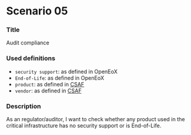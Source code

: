 # Scenario 05

### Title

Audit compliance

### Used definitions

- `security support`: as defined in OpenEoX
- `End-of-Life`: as defined in OpenEoX
- `product`: as defined in [CSAF](https://docs.oasis-open.org/csaf/csaf/v2.0/os/csaf-v2.0-os.html#12-terminology)
- `vendor`: as defined in [CSAF](https://docs.oasis-open.org/csaf/csaf/v2.0/os/csaf-v2.0-os.html#12-terminology)

### Description

As an regulator/auditor, I want to check whether any product used in the critical infrastructure has no
security support or is End-of-Life.
